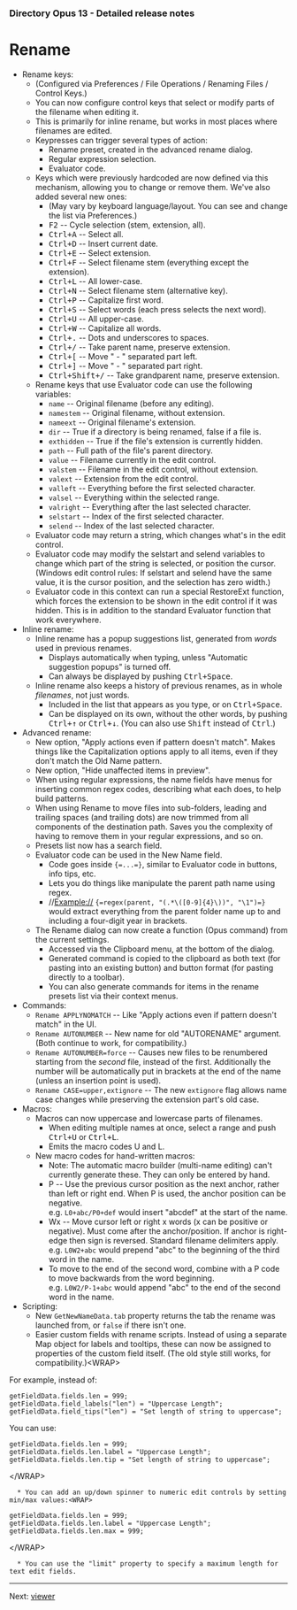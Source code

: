 ### Directory Opus 13 - Detailed release notes

# Rename

- Rename keys:
  - (Configured via Preferences / File Operations / Renaming Files / Control Keys.)
  - You can now configure control keys that select or modify parts of the filename when editing it.
  - This is primarily for inline rename, but works in most places where filenames are edited.
  - Keypresses can trigger several types of action:
    - Rename preset, created in the advanced rename dialog.
    - Regular expression selection.
    - Evaluator code.
  - Keys which were previously hardcoded are now defined via this mechanism, allowing you to change or remove them. We've also added several new ones:
    - (May vary by keyboard language/layout. You can see and change the list via Preferences.)
    - <kbd>F2</kbd> -- Cycle selection (stem, extension, all).
    - <kbd>Ctrl+A</kbd> -- Select all.
    - <kbd>Ctrl+D</kbd> -- Insert current date.
    - <kbd>Ctrl+E</kbd> -- Select extension.
    - <kbd>Ctrl+F</kbd> -- Select filename stem (everything except the extension).
    - <kbd>Ctrl+L</kbd> -- All lower-case.
    - <kbd>Ctrl+N</kbd> -- Select filename stem (alternative key).
    - <kbd>Ctrl+P</kbd> -- Capitalize first word.
    - <kbd>Ctrl+S</kbd> -- Select words (each press selects the next word).
    - <kbd>Ctrl+U</kbd> -- All upper-case.
    - <kbd>Ctrl+W</kbd> -- Capitalize all words.
    - <kbd>Ctrl+.</kbd> -- Dots and underscores to spaces.
    - <kbd>Ctrl+/</kbd> -- Take parent name, preserve extension.
    - <kbd>Ctrl+\[</kbd> -- Move " - " separated part left.
    - <kbd>Ctrl+\]</kbd> -- Move " - " separated part right.
    - <kbd>Ctrl+Shift+/</kbd> -- Take grandparent name, preserve extension.
  - Rename keys that use Evaluator code can use the following variables:
    - `name` -- Original filename (before any editing).
    - `namestem` -- Original filename, without extension.
    - `nameext` -- Original filename's extension.
    - `dir` -- True if a directory is being renamed, false if a file is.
    - `exthidden` -- True if the file's extension is currently hidden.
    - `path` -- Full path of the file's parent directory.
    - `value` -- Filename currently in the edit control.
    - `valstem` -- Filename in the edit control, without extension.
    - `valext` -- Extension from the edit control.
    - `valleft` -- Everything before the first selected character.
    - `valsel` -- Everything within the selected range.
    - `valright` -- Everything after the last selected character.
    - `selstart` -- Index of the first selected character.
    - `selend` -- Index of the last selected character.
  - Evaluator code may return a string, which changes what's in the edit control.
  - Evaluator code may modify the selstart and selend variables to change which part of the string is selected, or position the cursor. (Windows edit control rules: If selstart and selend have the same value, it is the cursor position, and the selection has zero width.)
  - Evaluator code in this context can run a special RestoreExt function, which forces the extension to be shown in the edit control if it was hidden. This is in addition to the standard Evaluator function that work everywhere.
- Inline rename:
  - Inline rename has a popup suggestions list, generated from *words* used in previous renames.
    - Displays automatically when typing, unless "Automatic suggestion popups" is turned off.
    - Can always be displayed by pushing <kbd>Ctrl+Space</kbd>.
  - Inline rename also keeps a history of previous renames, as in whole *filenames*, not just words.
    - Included in the list that appears as you type, or on <kbd>Ctrl+Space</kbd>.
    - Can be displayed on its own, without the other words, by pushing <kbd>Ctrl+↑</kbd> or <kbd>Ctrl+↓</kbd>. (You can also use <kbd>Shift</kbd> instead of <kbd>Ctrl</kbd>.)
- Advanced rename:
  - New option, "Apply actions even if pattern doesn't match". Makes things like the Capitalization options apply to all items, even if they don't match the Old Name pattern.
  - New option, "Hide unaffected items in preview".
  - When using regular expressions, the name fields have menus for inserting common regex codes, describing what each does, to help build patterns.
  - When using Rename to move files into sub-folders, leading and trailing spaces (and trailing dots) are now trimmed from all components of the destination path. Saves you the complexity of having to remove them in your regular expressions, and so on.
  - Presets list now has a search field.
  - Evaluator code can be used in the New Name field.
    - Code goes inside `{=...=}`, similar to Evaluator code in buttons, info tips, etc.
    - Lets you do things like manipulate the parent path name using regex.
    - //<Example://> `{=regex(parent, "(.*\([0-9]{4}\))", "\1")=}` would extract everything from the parent folder name up to and including a four-digit year in brackets.
  - The Rename dialog can now create a function (Opus command) from the current settings.
    - Accessed via the Clipboard menu, at the bottom of the dialog.
    - Generated command is copied to the clipboard as both text (for pasting into an existing button) and button format (for pasting directly to a toolbar).
    - You can also generate commands for items in the rename presets list via their context menus.
- Commands:
  - `Rename APPLYNOMATCH` -- Like "Apply actions even if pattern doesn't match" in the UI.
  - `Rename AUTONUMBER` -- New name for old "AUTORENAME" argument. (Both continue to work, for compatibility.)
  - `Rename AUTONUMBER=force` -- Causes new files to be renumbered starting from the *second* file, instead of the first. Additionally the number will be automatically put in brackets at the end of the name (unless an insertion point is used).
  - `Rename CASE=upper,extignore` -- The new `extignore` flag allows name case changes while preserving the extension part's old case.
- Macros:
  - Macros can now uppercase and lowercase parts of filenames.
    - When editing multiple names at once, select a range and push <kbd>Ctrl+U</kbd> or <kbd>Ctrl+L</kbd>.
    - Emits the macro codes U and L.
  - New macro codes for hand-written macros:
    - Note: The automatic macro builder (multi-name editing) can't currently generate these. They can only be entered by hand.
    - P -- Use the previous cursor position as the next anchor, rather than left or right end. When P is used, the anchor position can be negative.  
      e.g. `L0+abc/P0+def` would insert "abcdef" at the start of the name.
    - Wx -- Move cursor left or right x words (x can be positive or negative). Must come after the anchor/position. If anchor is right-edge then sign is reversed. Standard filename delimiters apply.  
      e.g. `L0W2+abc` would prepend "abc" to the beginning of the third word in the name.
    - To move to the end of the second word, combine with a P code to move backwards from the word beginning.  
      e.g. `L0W2/P-1+abc` would append "abc" to the end of the second word in the name.
- Scripting:
  - New `GetNewNameData.tab` property returns the tab the rename was launched from, or `false` if there isn't one.
  - Easier custom fields with rename scripts. Instead of using a separate Map object for labels and tooltips, these can now be assigned to properties of the custom field itself. (The old style still works, for compatibility.)\<WRAP\>

For example, instead of:

    getFieldData.fields.len = 999;
    getFieldData.field_labels("len") = "Uppercase Length";
    getFieldData.field_tips("len") = "Set length of string to uppercase";

You can use:

    getFieldData.fields.len = 999;
    getFieldData.fields.len.label = "Uppercase Length";
    getFieldData.fields.len.tip = "Set length of string to uppercase";

\</WRAP\>

      * You can add an up/down spinner to numeric edit controls by setting min/max values:<WRAP>

    getFieldData.fields.len = 999;
    getFieldData.fields.len.label = "Uppercase Length";
    getFieldData.fields.len.max = 999;

\</WRAP\>

      * You can use the "limit" property to specify a maximum length for text edit fields.

------------------------------------------------------------------------

Next: [viewer](/Manual/release_history/opus13_detailed/viewer.md)
